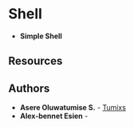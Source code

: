 # Shell
* **Simple Shell**

## Resources

## Authors
* **Asere Oluwatumise S.** - [Tumixs](https://github.com/Tumixs)
* **Alex-bennet Esien** - []()
